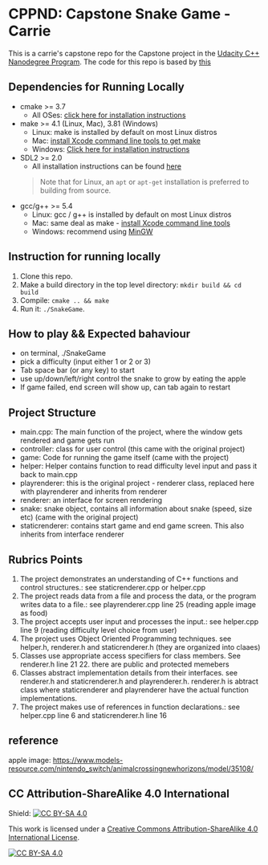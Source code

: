 # CPPND: Capstone Snake Game - Carrie

This is a carrie's capstone repo for the Capstone project in the [Udacity C++ Nanodegree Program](https://www.udacity.com/course/c-plus-plus-nanodegree--nd213). The code for this repo is based by [this](https://codereview.stackexchange.com/questions/212296/snake-game-in-c-with-sdl) 


## Dependencies for Running Locally
* cmake >= 3.7
  * All OSes: [click here for installation instructions](https://cmake.org/install/)
* make >= 4.1 (Linux, Mac), 3.81 (Windows)
  * Linux: make is installed by default on most Linux distros
  * Mac: [install Xcode command line tools to get make](https://developer.apple.com/xcode/features/)
  * Windows: [Click here for installation instructions](http://gnuwin32.sourceforge.net/packages/make.htm)
* SDL2 >= 2.0
  * All installation instructions can be found [here](https://wiki.libsdl.org/Installation)
  >Note that for Linux, an `apt` or `apt-get` installation is preferred to building from source. 
* gcc/g++ >= 5.4
  * Linux: gcc / g++ is installed by default on most Linux distros
  * Mac: same deal as make - [install Xcode command line tools](https://developer.apple.com/xcode/features/)
  * Windows: recommend using [MinGW](http://www.mingw.org/)

## Instruction for running locally
1. Clone this repo.
2. Make a build directory in the top level directory: `mkdir build && cd build`
3. Compile: `cmake .. && make`
4. Run it: `./SnakeGame`.

## How to play && Expected bahaviour 
* on terminal, ./SnakeGame
* pick a difficulty (input either 1 or 2 or 3)
* Tab space bar (or any key) to start
* use up/down/left/right control the snake to grow by eating the apple
* If game failed, end screen will show up, can tab again to restart

## Project Structure

* main.cpp: The main function of the project, where the window gets rendered and game gets run 
* controller: class for user control (this came with the original project)
* game: Code for running the game itself (came with the project)
* helper: Helper contains function to read difficulty level input and pass it back to main.cpp
* playrenderer: this is the original project - renderer class, replaced here with playrenderer and inherits from renderer
* renderer: an interface for screen rendering 
* snake: snake object, contains all information about snake (speed, size etc) (came with the original project)
* staticrenderer: contains start game and end game screen. This also inherits from interface renderer


## Rubrics Points
1. The project demonstrates an understanding of C++ functions and control structures.: see staticrenderer.cpp or helper.cpp
2. The project reads data from a file and process the data, or the program writes data to a file.: see playrenderer.cpp line 25 (reading apple image as food)
3. The project accepts user input and processes the input.: see helper.cpp line 9 (reading difficulty level choice from user)
4. The project uses Object Oriented Programming techniques. see helper.h, renderer.h and staticrenderer.h (they are organized into claaes)
5. Classes use appropriate access specifiers for class members. See renderer.h line 21 22. there are public and protected memebers
6. Classes abstract implementation details from their interfaces. see renderer.h and staticrenderer.h and playrenderer.h. renderer.h is abtract class where staticrenderer and playrenderer have the actual function implementations.
7. The project makes use of references in function declarations.: see helper.cpp line 6 and staticrenderer.h line 16



## reference

apple image: 
https://www.models-resource.com/nintendo_switch/animalcrossingnewhorizons/model/35108/

## CC Attribution-ShareAlike 4.0 International


Shield: [![CC BY-SA 4.0][cc-by-sa-shield]][cc-by-sa]

This work is licensed under a
[Creative Commons Attribution-ShareAlike 4.0 International License][cc-by-sa].

[![CC BY-SA 4.0][cc-by-sa-image]][cc-by-sa]

[cc-by-sa]: http://creativecommons.org/licenses/by-sa/4.0/
[cc-by-sa-image]: https://licensebuttons.net/l/by-sa/4.0/88x31.png
[cc-by-sa-shield]: https://img.shields.io/badge/License-CC%20BY--SA%204.0-lightgrey.svg
